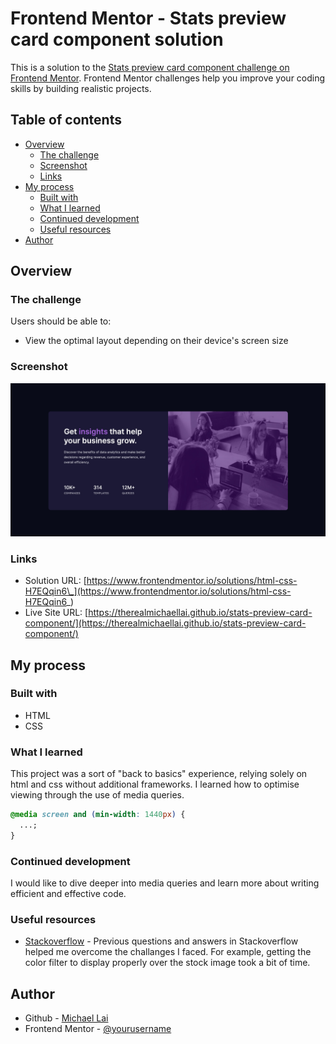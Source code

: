 # Frontend Mentor - Stats preview card component solution

This is a solution to the [Stats preview card component challenge on Frontend Mentor](https://www.frontendmentor.io/challenges/stats-preview-card-component-8JqbgoU62). Frontend Mentor challenges help you improve your coding skills by building realistic projects.

## Table of contents

- [Overview](#overview)
  - [The challenge](#the-challenge)
  - [Screenshot](#screenshot)
  - [Links](#links)
- [My process](#my-process)
  - [Built with](#built-with)
  - [What I learned](#what-i-learned)
  - [Continued development](#continued-development)
  - [Useful resources](#useful-resources)
- [Author](#author)

## Overview

### The challenge

Users should be able to:

- View the optimal layout depending on their device's screen size

### Screenshot

![](./screenshot.jpg)

### Links

- Solution URL: [https://www.frontendmentor.io/solutions/html-css-H7EQqin6\_](https://www.frontendmentor.io/solutions/html-css-H7EQqin6_)
- Live Site URL: [https://therealmichaellai.github.io/stats-preview-card-component/](https://therealmichaellai.github.io/stats-preview-card-component/)

## My process

### Built with

- HTML
- CSS

### What I learned

This project was a sort of "back to basics" experience, relying solely on html and css without additional frameworks. I learned how to optimise viewing through the use of media queries.

```css
@media screen and (min-width: 1440px) {
  ...;
}
```

### Continued development

I would like to dive deeper into media queries and learn more about writing efficient and effective code.

### Useful resources

- [Stackoverflow](https://stackoverflow.com) - Previous questions and answers in Stackoverflow helped me overcome the challanges I faced. For example, getting the color filter to display properly over the stock image took a bit of time.

## Author

- Github - [Michael Lai](https://github.com/therealmichaellai)
- Frontend Mentor - [@yourusername](https://www.frontendmentor.io/profile/yourusername)
